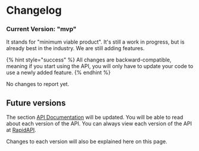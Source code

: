 # Changelog

### Current Version: "mvp"

It stands for "minimum viable product". It's still a work in progress, but is already best in the industry. We are still adding features.

{% hint style="success" %}
All changes are backward-compatible, meaning if you start using the API, you will only have to update your code to use a newly added feature.
{% endhint %}

No changes to report yet.

## Future versions 

The section [API Documentation](documentation/) will be updated. You will be able to read about each version of the API. You can always view each version of the API at [RapidAPI](https://rapidapi.com/user/nlp-studio). 

Changes to each version will also be explained here on this page.





